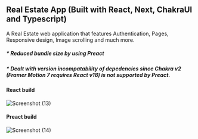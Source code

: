 ## Real Estate App (Built with React, Next, ChakraUI and Typescript)

A Real Estate web application that features Authentication, Pages, Responsive design, Image scrolling and much more. 

##### * Reduced bundle size by using Preact 
##### * Dealt with version incompatability of depedencies since Chakra v2 (Framer Motion 7 requires React v18) is not supported by Preact. 

#### React build
![Screenshot (13)](https://user-images.githubusercontent.com/75086310/185013001-8834fa84-66ba-4877-b4f1-369571e6e032.png)
#### Preact build
![Screenshot (14)](https://user-images.githubusercontent.com/75086310/185013023-b2d06f14-c6ea-4098-bcef-0eea9ed8f682.png)
